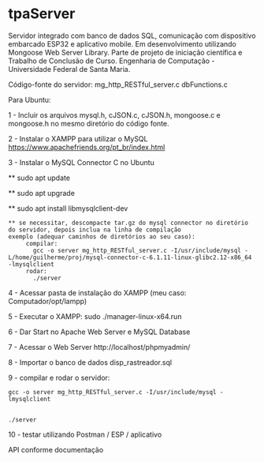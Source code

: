 # tpaServer
Servidor integrado com banco de dados SQL, comunicação com dispositivo embarcado ESP32 e aplicativo mobile. Em desenvolvimento utilizando Mongoose Web Server Library. Parte de projeto de iniciação científica e Trabalho de Conclusão de Curso. Engenharia de Computação - Universidade Federal de Santa Maria.



Código-fonte do servidor:  mg_http_RESTful_server.c
                           dbFunctions.c

Para Ubuntu:


1 - Incluir os arquivos mysql.h, cJSON.c, cJSON.h, mongoose.c e mongoose.h no mesmo diretório do código fonte.


2 - Instalar o XAMPP para utilizar o MySQL
    https://www.apachefriends.org/pt_br/index.html


3 - Instalar o MySQL Connector C no Ubuntu


   ** sudo apt update

    
   ** sudo apt upgrade

    
  ** sudo apt install libmysqlclient-dev


    ** se necessitar, descompacte tar.gz do mysql connector no diretório do servidor, depois inclua na linha de compilação
    exemplo (adequar caminhos de diretórios ao seu caso):
         compilar:
           gcc -o server mg_http_RESTful_server.c -I/usr/include/mysql -L/home/guilherme/proj/mysql-connector-c-6.1.11-linux-glibc2.12-x86_64 -lmysqlclient
         rodar:
           ./server

4 - Acessar pasta de instalação do XAMPP (meu caso: Computador/opt/lampp)


5 - Executar o XAMPP: 
      sudo ./manager-linux-x64.run

      
6 - Dar Start no Apache Web Server e MySQL Database


7 - Acessar o Web Server http://localhost/phpmyadmin/


8 - Importar o banco de dados disp_rastreador.sql


9 - compilar e rodar o servidor:


    gcc -o server mg_http_RESTful_server.c -I/usr/include/mysql -lmysqlclient

    
    ./server


10 - testar utilizando Postman / ESP / aplicativo

API conforme documentação


